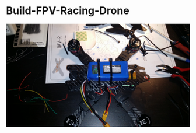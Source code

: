 # Build-FPV-Racing-Drone

![](https://github.com/emilkaram/Build-FPV-Racing-Drone/blob/master/images/20161231_222811.jpg)
